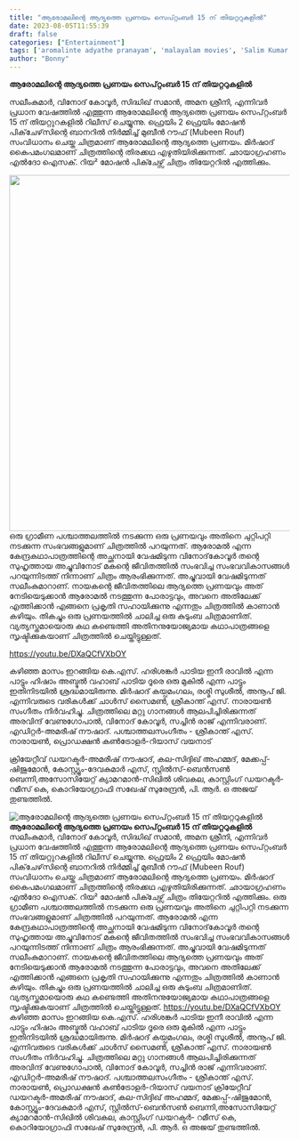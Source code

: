 ```yaml
---
title: "ആരോമലിന്റെ ആദ്യത്തെ പ്രണയം സെപ്റ്റംബർ 15 ന് തിയറ്ററുകളിൽ"
date: 2023-08-05T11:55:39
draft: false
categories: ["Entertainment"]
tags: ['aromalinte adyathe pranayam', 'malayalam movies', 'Salim Kumar']
author: "Bonny"
---
```


<strong>ആരോമലിന്റെ ആദ്യത്തെ പ്രണയം സെപ്റ്റംബർ 15 ന് തിയറ്ററുകളിൽ</strong>

സലീംകുമാർ, വിനോദ് കോവൂർ, സിദ്ധിഖ് സമാൻ, അമന ശ്രീനി, എന്നിവർ പ്രധാന വേഷത്തിൽ എത്തുന്ന ആരോമലിന്റെ ആദ്യത്തെ പ്രണയം സെപ്റ്റംബർ 15 ന് തിയറ്റുറകളിൽ റിലീസ് ചെയ്യുന്നു. ഫ്രെയിം 2 ഫ്രെയിം മോഷൻ പിക്‌ചേഴ്‌സിന്റെ ബാനറിൽ നിർമ്മിച്ച് മുബീൻ റൗഫ് (Mubeen Rouf) സംവിധാനം ചെയ്ത ചിത്രമാണ് ആരോമലിന്റെ ആദ്യത്തെ പ്രണയം. മിർഷാദ് കൈപമംഗലമാണ്‌ ചിത്രത്തിന്റെ തിരക്കഥ എഴുതിയിരിക്കുന്നത്. ഛായാഗ്രഹണം എൽദോ ഐസക്. റിയ² മോഷൻ പിക്ചേഴ്സ് ചിത്രം തിയേറ്ററിൽ എത്തിക്കും.

<a href="http://13.232.38.164/wp-content/uploads/2023/08/ffwwwww-1.jpg"><img class="size-full wp-image-406203 aligncenter" src="http://13.232.38.164/wp-content/uploads/2023/08/ffwwwww-1.jpg" alt="" width="511" height="640" /></a>ഒരു ഗ്രാമീണ പശ്ചാത്തലത്തിൽ നടക്കുന്ന ഒരു പ്രണയവും അതിനെ ചുറ്റിപറ്റി നടക്കുന്ന സംഭവങ്ങളുമാണ് ചിത്രത്തിൽ പറയുന്നത്. ആരോമൽ എന്ന കേന്ദ്രകഥാപാത്രത്തിന്റെ അച്ഛനായി വേഷമിടുന്ന വിനോദ്‌കോവൂർ തന്റെ സുഹൃത്തായ അച്ചുവിനോട് മകന്റെ ജീവിതത്തിൽ സംഭവിച്ച സംഭവവികാസങ്ങൾ പറയുന്നിടത്ത് നിന്നാണ് ചിത്രം ആരംഭിക്കുന്നത്. അച്ചുവായി വേഷമിടുന്നത് സലീംകുമാറാണ്. നായകന്റെ ജീവിതത്തിലെ ആദ്യത്തെ പ്രണയവും അത് നേടിയെടുക്കാൻ ആരോമൽ നടത്തുന്ന പോരാട്ടവും, അവനെ അതിലേക്ക് എത്തിക്കാൻ എങ്ങനെ പ്രകൃതി സഹായിക്കുന്നു എന്നതും ചിത്രത്തിൽ കാണാൻ കഴിയും. തികച്ചും ഒരു പ്രണയത്തിൽ ചാലിച്ച ഒരു കുടുംബ ചിത്രമാണിത്. വ്യത്യസ്തമായൊരു കഥ കണ്ടെത്തി അതിനനുയോജ്യമായ കഥാപാത്രങ്ങളെ സൃഷ്ടിക്കുകയാണ് ചിത്രത്തിൽ ചെയ്തിട്ടുള്ളത്.

https://youtu.be/DXaQCfVXbOY

കഴിഞ്ഞ മാസം ഇറങ്ങിയ കെ.എസ്. ഹരിശങ്കർ പാടിയ ഇനീ രാവിൽ എന്ന പാട്ടും ഹിഷാം അബ്ദുൽ വഹാബ് പാടിയ ദൂരെ ഒരു മുകിൽ എന്ന പാട്ടും ഇതിനിടയിൽ ശ്രദ്ധമായിരുന്നു. മിർഷാദ് കയ്പമംഗലം, രശ്മി സുശീൽ, അനൂപ് ജി. എന്നിവരുടെ വരികൾക്ക് ചാൾസ് സൈമൺ, ശ്രീകാന്ത് എസ്. നാരായൺ സംഗീതം നിർവഹിച്ചു. ചിത്രത്തിലെ മറ്റു ഗാനങ്ങൾ ആലപിച്ചിരിക്കുന്നത് അരവിന്ദ് വേണുഗോപാൽ, വിനോദ് കോവൂർ, സച്ചിൻ രാജ് എന്നിവരാണ്. എഡിറ്റർ-അമരീഷ് നൗഷാദ്. പശ്ചാത്തലസംഗീതം - ശ്രീകാന്ത് എസ്. നാരായൺ, പ്രൊഡക്ഷൻ കൺട്രോളർ-റിയാസ് വയനാട്

ക്രിയേറ്റീവ് ഡയറക്ടർ-അമരീഷ് നൗഷാദ്, കല-സിദ്ദിഖ് അഹമ്മദ്, മേക്കപ്പ്-ഷിജുമോൻ, കോസ്റ്റ്യൂം-ദേവകുമാർ എസ്, സ്റ്റിൽസ്-ബെൻസൺ ബെന്നി,അസോസിയേറ്റ് ക്യാമറമാൻ-സിഖിൽ ശിവകല, കാസ്റ്റിംഗ് ഡയറക്ടർ- റമീസ് കെ, കൊറിയോഗ്രാഫി സഖേഷ് സുരേന്ദ്രൻ, പി. ആർ. ഒ അജയ് തുണ്ടത്തിൽ.


![ആരോമലിന്റെ ആദ്യത്തെ പ്രണയം സെപ്റ്റംബർ 15 ന് തിയറ്ററുകളിൽ](http://13.232.38.164/wp-content/uploads/2023/08/ffwwwww-1.jpg)**ആരോമലിന്റെ ആദ്യത്തെ പ്രണയം സെപ്റ്റംബർ 15 ന് തിയറ്ററുകളിൽ** സലീംകുമാർ, വിനോദ് കോവൂർ, സിദ്ധിഖ് സമാൻ, അമന ശ്രീനി, എന്നിവർ പ്രധാന വേഷത്തിൽ എത്തുന്ന ആരോമലിന്റെ ആദ്യത്തെ പ്രണയം സെപ്റ്റംബർ 15 ന് തിയറ്റുറകളിൽ റിലീസ് ചെയ്യുന്നു. ഫ്രെയിം 2 ഫ്രെയിം മോഷൻ പിക്‌ചേഴ്‌സിന്റെ ബാനറിൽ നിർമ്മിച്ച് മുബീൻ റൗഫ് (Mubeen Rouf) സംവിധാനം ചെയ്ത ചിത്രമാണ് ആരോമലിന്റെ ആദ്യത്തെ പ്രണയം. മിർഷാദ് കൈപമംഗലമാണ്‌ ചിത്രത്തിന്റെ തിരക്കഥ എഴുതിയിരിക്കുന്നത്. ഛായാഗ്രഹണം എൽദോ ഐസക്. റിയ² മോഷൻ പിക്ചേഴ്സ് ചിത്രം തിയേറ്ററിൽ എത്തിക്കും. [](http://13.232.38.164/wp-content/uploads/2023/08/ffwwwww-1.jpg)ഒരു ഗ്രാമീണ പശ്ചാത്തലത്തിൽ നടക്കുന്ന ഒരു പ്രണയവും അതിനെ ചുറ്റിപറ്റി നടക്കുന്ന സംഭവങ്ങളുമാണ് ചിത്രത്തിൽ പറയുന്നത്. ആരോമൽ എന്ന കേന്ദ്രകഥാപാത്രത്തിന്റെ അച്ഛനായി വേഷമിടുന്ന വിനോദ്‌കോവൂർ തന്റെ സുഹൃത്തായ അച്ചുവിനോട് മകന്റെ ജീവിതത്തിൽ സംഭവിച്ച സംഭവവികാസങ്ങൾ പറയുന്നിടത്ത് നിന്നാണ് ചിത്രം ആരംഭിക്കുന്നത്. അച്ചുവായി വേഷമിടുന്നത് സലീംകുമാറാണ്. നായകന്റെ ജീവിതത്തിലെ ആദ്യത്തെ പ്രണയവും അത് നേടിയെടുക്കാൻ ആരോമൽ നടത്തുന്ന പോരാട്ടവും, അവനെ അതിലേക്ക് എത്തിക്കാൻ എങ്ങനെ പ്രകൃതി സഹായിക്കുന്നു എന്നതും ചിത്രത്തിൽ കാണാൻ കഴിയും. തികച്ചും ഒരു പ്രണയത്തിൽ ചാലിച്ച ഒരു കുടുംബ ചിത്രമാണിത്. വ്യത്യസ്തമായൊരു കഥ കണ്ടെത്തി അതിനനുയോജ്യമായ കഥാപാത്രങ്ങളെ സൃഷ്ടിക്കുകയാണ് ചിത്രത്തിൽ ചെയ്തിട്ടുള്ളത്. https://youtu.be/DXaQCfVXbOY കഴിഞ്ഞ മാസം ഇറങ്ങിയ കെ.എസ്. ഹരിശങ്കർ പാടിയ ഇനീ രാവിൽ എന്ന പാട്ടും ഹിഷാം അബ്ദുൽ വഹാബ് പാടിയ ദൂരെ ഒരു മുകിൽ എന്ന പാട്ടും ഇതിനിടയിൽ ശ്രദ്ധമായിരുന്നു. മിർഷാദ് കയ്പമംഗലം, രശ്മി സുശീൽ, അനൂപ് ജി. എന്നിവരുടെ വരികൾക്ക് ചാൾസ് സൈമൺ, ശ്രീകാന്ത് എസ്. നാരായൺ സംഗീതം നിർവഹിച്ചു. ചിത്രത്തിലെ മറ്റു ഗാനങ്ങൾ ആലപിച്ചിരിക്കുന്നത് അരവിന്ദ് വേണുഗോപാൽ, വിനോദ് കോവൂർ, സച്ചിൻ രാജ് എന്നിവരാണ്. എഡിറ്റർ-അമരീഷ് നൗഷാദ്. പശ്ചാത്തലസംഗീതം - ശ്രീകാന്ത് എസ്. നാരായൺ, പ്രൊഡക്ഷൻ കൺട്രോളർ-റിയാസ് വയനാട് ക്രിയേറ്റീവ് ഡയറക്ടർ-അമരീഷ് നൗഷാദ്, കല-സിദ്ദിഖ് അഹമ്മദ്, മേക്കപ്പ്-ഷിജുമോൻ, കോസ്റ്റ്യൂം-ദേവകുമാർ എസ്, സ്റ്റിൽസ്-ബെൻസൺ ബെന്നി,അസോസിയേറ്റ് ക്യാമറമാൻ-സിഖിൽ ശിവകല, കാസ്റ്റിംഗ് ഡയറക്ടർ- റമീസ് കെ, കൊറിയോഗ്രാഫി സഖേഷ് സുരേന്ദ്രൻ, പി. ആർ. ഒ അജയ് തുണ്ടത്തിൽ.
